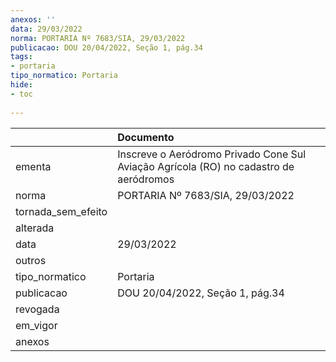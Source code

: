 ```yaml
---
anexos: ''
data: 29/03/2022
norma: PORTARIA Nº 7683/SIA, 29/03/2022
publicacao: DOU 20/04/2022, Seção 1, pág.34
tags:
- portaria
tipo_normatico: Portaria
hide: 
- toc 
 
---
```


|                    | Documento                                                                             |
|:-------------------|:--------------------------------------------------------------------------------------|
| ementa             | Inscreve o Aeródromo Privado Cone Sul Aviação Agrícola (RO) no cadastro de aeródromos |
| norma              | PORTARIA Nº 7683/SIA, 29/03/2022                                                      |
| tornada_sem_efeito |                                                                                       |
| alterada           |                                                                                       |
| data               | 29/03/2022                                                                            |
| outros             |                                                                                       |
| tipo_normatico     | Portaria                                                                              |
| publicacao         | DOU 20/04/2022, Seção 1, pág.34                                                       |
| revogada           |                                                                                       |
| em_vigor           |                                                                                       |
| anexos             |                                                                                       |